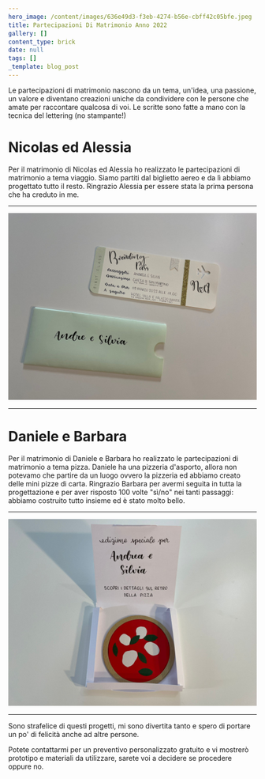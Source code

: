 ```yaml
---
hero_image: /content/images/636e49d3-f3eb-4274-b56e-cbff42c05bfe.jpeg
title: Partecipazioni Di Matrimonio Anno 2022
gallery: []
content_type: brick
date: null
tags: []
_template: blog_post
---
```


Le partecipazioni di matrimonio nascono da un tema, un'idea, una passione, un valore e diventano creazioni uniche da condividere con le persone che amate per raccontare qualcosa di voi. Le scritte sono fatte a mano con la tecnica del lettering (no stampante!)

# Nicolas ed Alessia

Per il matrimonio di Nicolas ed Alessia ho realizzato le partecipazioni di matrimonio a tema viaggio. Siamo partiti dal biglietto aereo e da lì abbiamo progettato tutto il resto. Ringrazio Alessia per essere stata la prima persona che ha creduto in me.

***

![Alessia-Nicola-partecipazioni](/content/images/d98264fc-d720-431a-b7aa-dc576804ac12.jpeg)

***

# Daniele e Barbara

Per il matrimonio di Daniele e Barbara ho realizzato le partecipazioni di matrimonio a tema pizza. Daniele ha una pizzeria d'asporto, allora non potevamo che partire da un luogo ovvero la pizzeria ed abbiamo creato delle mini pizze di carta. Ringrazio Barbara per avermi seguita in tutta la progettazione e per aver risposto 100 volte "sì/no" nei tanti passaggi: abbiamo costruito tutto insieme ed è stato molto bello.

***

![Barbara-Daniele-partecipazioni](/content/images/afef9e68-99c3-4284-9c31-0c4241d13768.jpeg)

***

Sono strafelice di questi progetti, mi sono divertita tanto e spero di portare un po' di felicità anche ad altre persone.

Potete contattarmi per un preventivo personalizzato gratuito e vi mostrerò prototipo e materiali da utilizzare, sarete voi a decidere se procedere oppure no.
